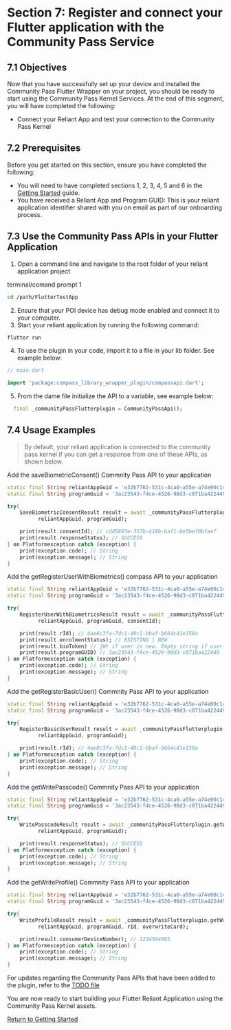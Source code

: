 # Section 7: Register and connect your Flutter application with the Community Pass Service

## 7.1 Objectives

Now that you have successfully set up your device and installed the Community Pass Flutter Wrapper on your project, you should be ready to start using the Community Pass Kernel Services. At the end of this segment, you will have completed the following:

- Connect your Reliant App and test your connection to the Community Pass Kernel

## 7.2 Prerequisites

Before you get started on this section, ensure you have completed the following:

- You will need to have completed sections 1, 2, 3, 4, 5 and 6 in the [Getting Started](README.md) guide.
- You have received a Reliant App and Program GUID: This is your reliant application identifier shared with you on email as part of our onboarding process.

## 7.3 Use the Community Pass APIs in your Flutter Application

1. Open a command line and navigate to the root folder of your reliant application project

terminal/comand prompt 1

```sh
cd /path/FlutterTestApp
```

2. Ensure that your POI device has debug mode enabled and connect it to your computer.
3. Start your reliant application by running the following command:

```sh
flutter run
```

4. To use the plugin in your code, import it to a file in your lib folder. See example below:

```dart
// main.dart

import 'package:compass_library_wrapper_plugin/compassapi.dart';
```

5. From the dame file initialize the API to a variable, see example below:

```dart
  final _communityPassFlutterplugin = CommunityPassApi();
```

## 7.4 Usage Examples

> By default, your reliant application is connected to the community pass kernel if you can get a response from one of these APIs, as shown below.

Add the saveBiometricConsent() Commnity Pass API to your application

```dart
static final String reliantAppGuid = 'e32b7762-531c-4ca0-a55e-a74e00c144ac';
static final String programGuid = '3ac23543-f4ce-4526-98d3-c071ba422449';

try{
    SaveBiometricConsentResult result = await _communityPassFlutterplugin.saveBiometricConsent(
          reliantAppGuid, programGuid);

    print(result.consentId); // cdd5883e-357b-418b-baf1-be5bef0bfaef
    print(result.responseStatus); // SUCCESS
} on Platformexception catch (exception) {
    print(exception.code); // String
    print(exception.message); // String
}
```

Add the getRegisterUserWithBiometrics() compass API to your application

```dart
static final String reliantAppGuid = 'e32b7762-531c-4ca0-a55e-a74e00c144ac';
static final String programGuid = '3ac23543-f4ce-4526-98d3-c071ba422449';

try{
    RegisterUserWithBiometricsResult result = await _communityPassFlutterplugin.getRegisterUserWithBiometrics(
          reliantAppGuid, programGuid, consentId);

    print(result.rId); // 4ae8c3fa-7dc1-40c1-bbaf-b664c41e150a
    print(result.enrolmentStatus); // EXISTING | NEW
    print(result.bioToken) // jWt if user is new. Empty string if user Exists
    print(result.programGUID) // 3ac23543-f4ce-4526-98d3-c071ba422449
} on Platformexception catch (exception) {
    print(exception.code); // String
    print(exception.message); // String
}
```

Add the getRegisterBasicUser() Commnity Pass API to your application

```dart
static final String reliantAppGuid = 'e32b7762-531c-4ca0-a55e-a74e00c144ac';
static final String programGuid = '3ac23543-f4ce-4526-98d3-c071ba422449';

try{
    RegisterBasicUserResult result = await _communityPassFlutterplugin.getRegisterBasicUser(
          reliantAppGuid, programGuid);

    print(result.rId); // 4ae8c3fa-7dc1-40c1-bbaf-b664c41e150a
} on Platformexception catch (exception) {
    print(exception.code); // String
    print(exception.message); // String
}
```

Add the getWritePasscode() Commnity Pass API to your application

```dart
static final String reliantAppGuid = 'e32b7762-531c-4ca0-a55e-a74e00c144ac';
static final String programGuid = '3ac23543-f4ce-4526-98d3-c071ba422449';

try{
    WritePasscodeResult result = await _communityPassFlutterplugin.getWritePasscode(
          reliantAppGuid, programGuid);

    print(result.responseStatus); // SUCCESS
} on Platformexception catch (exception) {
    print(exception.code); // String
    print(exception.message); // String
}
```

Add the getWriteProfile() Commnity Pass API to your application

```dart
static final String reliantAppGuid = 'e32b7762-531c-4ca0-a55e-a74e00c144ac';
static final String programGuid = '3ac23543-f4ce-4526-98d3-c071ba422449';

try{
    WriteProfileResult result = await _communityPassFlutterplugin.getWriteProfile(
          reliantAppGuid, programGuid, rId, overwriteCard);

    print(result.consumerDeviceNumber); // 1234564665
} on Platformexception catch (exception) {
    print(exception.code); // String
    print(exception.message); // String
}
```

For updates regarding the Community Pass APIs that have been added to the plugin, refer to the [TODO file](/TODO.md)

You are now ready to start building your Flutter Reliant Application using the Community Pass Kernel assets.

[Return to Getting Started](README.md)
